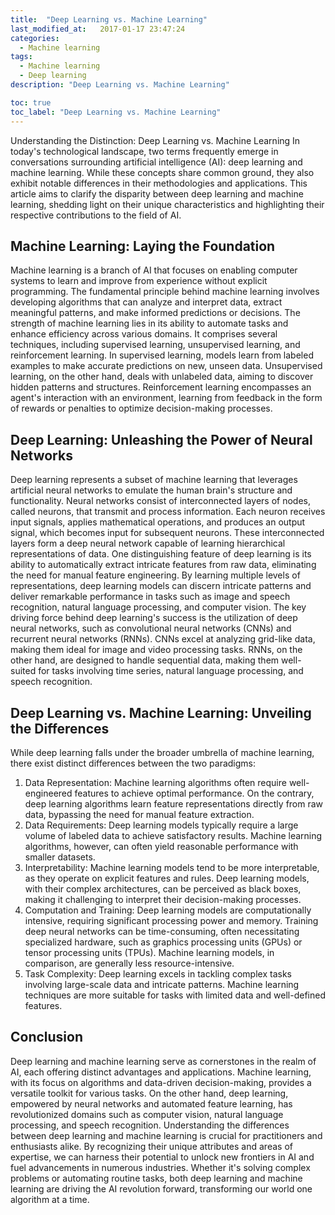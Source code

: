 ```yaml
---
title:  "Deep Learning vs. Machine Learning"
last_modified_at:   2017-01-17 23:47:24
categories: 
  - Machine learning
tags:
  - Machine learning
  - Deep learning
description: "Deep Learning vs. Machine Learning"

toc: true
toc_label: "Deep Learning vs. Machine Learning"
---
```



Understanding the Distinction: Deep Learning vs. Machine Learning
In today's technological landscape, two terms frequently emerge in conversations surrounding artificial intelligence (AI): deep learning and machine learning. 
While these concepts share common ground, they also exhibit notable differences in their methodologies and applications. 
This article aims to clarify the disparity between deep learning and machine learning, shedding light on their unique characteristics and highlighting their respective contributions to the field of AI.

## Machine Learning: Laying the Foundation
Machine learning is a branch of AI that focuses on enabling computer systems to learn and improve from experience without explicit programming. 
The fundamental principle behind machine learning involves developing algorithms that can analyze and interpret data, extract meaningful patterns, and make informed predictions or decisions.
The strength of machine learning lies in its ability to automate tasks and enhance efficiency across various domains. 
It comprises several techniques, including supervised learning, unsupervised learning, and reinforcement learning. 
In supervised learning, models learn from labeled examples to make accurate predictions on new, unseen data. 
Unsupervised learning, on the other hand, deals with unlabeled data, aiming to discover hidden patterns and structures. 
Reinforcement learning encompasses an agent's interaction with an environment, learning from feedback in the form of rewards or penalties to optimize decision-making processes.

## Deep Learning: Unleashing the Power of Neural Networks
Deep learning represents a subset of machine learning that leverages artificial neural networks to emulate the human brain's structure and functionality. 
Neural networks consist of interconnected layers of nodes, called neurons, that transmit and process information. 
Each neuron receives input signals, applies mathematical operations, and produces an output signal, which becomes input for subsequent neurons. 
These interconnected layers form a deep neural network capable of learning hierarchical representations of data.
One distinguishing feature of deep learning is its ability to automatically extract intricate features from raw data, eliminating the need for manual feature engineering. 
By learning multiple levels of representations, deep learning models can discern intricate patterns and deliver remarkable performance in tasks such as image and speech recognition, natural language processing, and computer vision.
The key driving force behind deep learning's success is the utilization of deep neural networks, such as convolutional neural networks (CNNs) and recurrent neural networks (RNNs). 
CNNs excel at analyzing grid-like data, making them ideal for image and video processing tasks. 
RNNs, on the other hand, are designed to handle sequential data, making them well-suited for tasks involving time series, natural language processing, and speech recognition.

## Deep Learning vs. Machine Learning: Unveiling the Differences
While deep learning falls under the broader umbrella of machine learning, there exist distinct differences between the two paradigms:
1. Data Representation: Machine learning algorithms often require well-engineered features to achieve optimal performance. On the contrary, deep learning algorithms learn feature representations directly from raw data, bypassing the need for manual feature extraction.
2. Data Requirements: Deep learning models typically require a large volume of labeled data to achieve satisfactory results. Machine learning algorithms, however, can often yield reasonable performance with smaller datasets.
3. Interpretability: Machine learning models tend to be more interpretable, as they operate on explicit features and rules. Deep learning models, with their complex architectures, can be perceived as black boxes, making it challenging to interpret their decision-making processes.
4. Computation and Training: Deep learning models are computationally intensive, requiring significant processing power and memory. Training deep neural networks can be time-consuming, often necessitating specialized hardware, such as graphics processing units (GPUs) or tensor processing units (TPUs). Machine learning models, in comparison, are generally less resource-intensive.
5. Task Complexity: Deep learning excels in tackling complex tasks involving large-scale data and intricate patterns. Machine learning techniques are more suitable for tasks with limited data and well-defined features.

## Conclusion
Deep learning and machine learning serve as cornerstones in the realm of AI, each offering distinct advantages and applications. 
Machine learning, with its focus on algorithms and data-driven decision-making, provides a versatile toolkit for various tasks. 
On the other hand, deep learning, empowered by neural networks and automated feature learning, has revolutionized domains such as computer vision, natural language processing, and speech recognition.
Understanding the differences between deep learning and machine learning is crucial for practitioners and enthusiasts alike. 
By recognizing their unique attributes and areas of expertise, we can harness their potential to unlock new frontiers in AI and fuel advancements in numerous industries. 
Whether it's solving complex problems or automating routine tasks, both deep learning and machine learning are driving the AI revolution forward, transforming our world one algorithm at a time.

